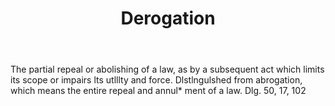 ---
title: Derogation
letter: D
permalink: "/definitions/bld-derogation.html"
body: The partial repeal or abolishing of a law, as by a subsequent act which limits
  its scope or impairs lts utlllty and force. Dlstlngulshed from abrogation, which
  means the entire repeal and annul* ment of a law. Dlg. 50, 17, 102
published_at: '2018-07-07'
source: Black's Law Dictionary 2nd Ed (1910)
layout: post
---